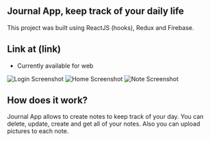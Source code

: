 ## Journal App, keep track of your daily life

This project was built using ReactJS (hooks), Redux and Firebase.

## Link at (link)

- Currently available for web

![Login Screenshot](https://res.cloudinary.com/djiflv5jq/image/upload/v1645562028/Private/Screen_Shot_2022-02-22_at_3.29.52_PM_svu8en.png)
![Home Screenshot](https://res.cloudinary.com/djiflv5jq/image/upload/v1645562028/Private/Screen_Shot_2022-02-22_at_3.31.38_PM_qtofbs.png)
![Note Screenshot](https://res.cloudinary.com/djiflv5jq/image/upload/v1645562028/Private/Screen_Shot_2022-02-22_at_3.32.11_PM_wxx2oz.png)

## How does it work?

Journal App allows to create notes to keep track of your day. You can delete, update, create and get all of your notes. Also you can upload pictures to each note.
